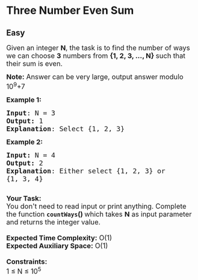 # Three Number Even Sum
## Easy 
<div class="problem-statement">
                <p></p><p><span style="font-size:18px">Given an integer <strong>N</strong>, the task is to find the number of ways we can choose <strong>3</strong> numbers from <strong>{1, 2, 3, …, N} </strong>such that their sum is even.</span></p>

<p><span style="font-size:18px"><strong>Note:</strong> Answer can be very large, output answer modulo 10<sup>9</sup>+7</span></p>

<p><span style="font-size:18px"><strong>Example 1:</strong></span></p>

<pre><span style="font-size:18px"><strong>Input</strong>: N = 3
<strong>Output:</strong> 1
<strong>Explanation</strong>: Select {1, 2, 3}</span></pre>

<p><span style="font-size:18px"><strong>Example 2:</strong></span></p>

<pre><span style="font-size:18px"><strong>Input: </strong>N = 4
<strong>Output: </strong>2
<strong>Explanation</strong>: Either select {1, 2, 3} or 
{1, 3, 4}</span></pre>

<p><br>
<span style="font-size:18px"><strong>Your Task:&nbsp;&nbsp;</strong><br>
You don't need to read input or print anything. Complete the function <strong><code>countWays</code>()&nbsp;</strong>which takes <strong>N</strong> as input parameter and returns the integer value.<br>
<br>
<strong>Expected Time Complexity:</strong> O(1)<br>
<strong>Expected Auxiliary Space:</strong> O(1)<br>
<br>
<strong>Constraints:</strong><br>
1 ≤ N ≤ 10<sup>5</sup></span></p>
 <p></p>
            </div>